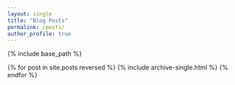 ```yaml
---
layout: single 
title: "Blog Posts"
permalink: /posts/
author_profile: true
---
```


{% include base_path %}

{% for post in site.posts reversed %}
  {% include archive-single.html %}
{% endfor %}